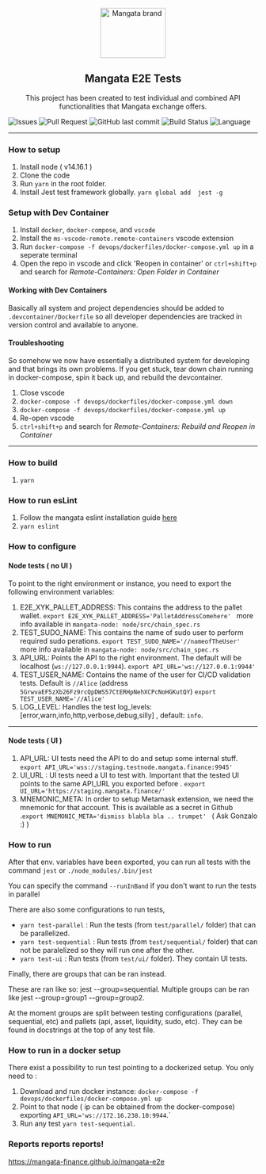 <p align="center">
    <a href="https://https://mangata.finance/">
    <img width="132" height="101" src="https://mangata.finance/images/logo-without-text.svg" class="attachment-full size-full" alt="Mangata brand" loading="lazy" /></a>
</p>

<h2 align="center">Mangata E2E Tests</h2>

<p align="center">
    This project has been created to test individual and combined API functionalities that Mangata exchange offers.
</p>

![Issues](https://img.shields.io/github/issues/mangata-finance/mangata-e2e)
![Pull Request](https://img.shields.io/github/issues-pr/mangata-finance/mangata-e2e)
![GitHub last commit](https://img.shields.io/github/last-commit/mangata-finance/mangata-e2e)
![Build Status](https://img.shields.io/endpoint.svg?url=https%3A%2F%2Factions-badge.atrox.dev%2Fmangata-finance%2Fmangata-e2e%2Fbadge%3Fref%3Dmain&style=flat)
![Language](https://img.shields.io/github/languages/top/mangata-finance/mangata-e2e)

---
###  How to setup
1. Install node ( v14.16.1 )
2. Clone the code
3. Run `yarn` in the root folder.
4. Install Jest test framework globally. `yarn global add  jest -g `

### Setup with Dev Container
1. Install `docker`, `docker-compose`, and `vscode`
2. Install the `ms-vscode-remote.remote-containers` vscode extension
3. Run `docker-compose -f devops/dockerfiles/docker-compose.yml up` in a seperate terminal
4. Open the repo in vscode and click 'Reopen in container' or `ctrl+shift+p` and search for _Remote-Containers: Open Folder in Container_

#### Working with Dev Containers
Basically all system and project dependencies should be added to `.devcontainer/Dockerfile` so all developer dependencies are tracked in version control and available to anyone. 

#### Troubleshooting
So somehow we now have essentially a distributed system for developing and that brings its own problems. If you get stuck, tear down chain running in docker-compose, spin it back up, and rebuild the devcontainer. 
1. Close vscode
2. `docker-compose -f devops/dockerfiles/docker-compose.yml down`
3. `docker-compose -f devops/dockerfiles/docker-compose.yml up`
4. Re-open vscode
5. `ctrl+shift+p` and search for _Remote-Containers: Rebuild and Reopen in Container_
---
###  How to build
1. `yarn`

###  How to run esLint
1. Follow the mangata eslint installation guide [here](https://github.com/mangata-finance/eslint-config-mangata)
2. `yarn eslint`

###  How to configure

####  Node tests ( no UI )
To point to the right environment or instance, you need to export the following environment variables:

1. E2E_XYK_PALLET_ADDRESS: This contains the address to the pallet wallet. 
`export E2E_XYK_PALLET_ADDRESS='PalletAddressComehere' ` more info available in `mangata-node: node/src/chain_spec.rs`
2. TEST_SUDO_NAME: This contains the name of sudo user to perform required sudo perations. 
`export TEST_SUDO_NAME='//nameofTheUser' ` more info available in `mangata-node: node/src/chain_spec.rs`
3. API_URL: Points the API to the right environment. The default will be localhost (`ws://127.0.0.1:9944`).
`export API_URL='ws://127.0.0.1:9944'`
4. TEST_USER_NAME: Contains the name of the user for CI/CD validation tests. Default is `//Alice` (address `5GrwvaEF5zXb26Fz9rcQpDWS57CtERHpNehXCPcNoHGKutQY`)
`export TEST_USER_NAME='//Alice'`
5. LOG_LEVEL: Handles the test log_levels:[error,warn,info,http,verbose,debug,silly] , default: `info`.

---
####  Node tests ( UI )

1. API_URL: UI tests need the API to do and setup some internal stuff.  `export API_URL='wss://staging.testnode.mangata.finance:9945'`
2. UI_URL : UI tests need a UI to test with. Important that the tested UI  points to the same API_URL you exported before . `export UI_URL='https://staging.mangata.finance/'`
3. MNEMONIC_META: In order to setup Metamask extension, we need the mnemonic for that account. This is available as a secret in Github .`export MNEMONIC_META='dismiss blabla bla .. trumpet' ` ( Ask Gonzalo :) )

###  How to run
After that env. variables have been exported, you can run all tests with the command
 `jest` or `./node_modules/.bin/jest`

You can specify the command `--runInBand` if you don't want to run the tests in parallel

There are also some configurations to run tests, 
- `yarn test-parallel` : Run the tests (from `test/parallel/` folder) that can be parallelized.
- `yarn test-sequential` : Run tests (from `test/sequential/` folder) that can not be paralelized so they will run one after the other.
- `yarn test-ui` : Run tests (from `test/ui/` folder). They contain UI tests.

Finally, there are groups that can be ran instead.

These are ran like so: jest --group=sequential. Multiple groups can be ran like jest --group=group1 --group=group2.

At the moment groups are split between testing configurations (parallel, sequential, etc) and pallets (api, asset, liquidity, sudo, etc). They can be found in docstrings at the top of any test file.

###  How to run in a docker setup
There exist a possibility to run test pointing to a dockerized setup. You only need to :
1. Download and run docker instance:  `docker-compose -f devops/dockerfiles/docker-compose.yml up`
2. Point to that node ( ip can be obtained from the docker-compose) exporting `API_URL='ws://172.16.238.10:9944`.`
3. Run any test `yarn test-sequential`.

### Reports reports reports!
https://mangata-finance.github.io/mangata-e2e
